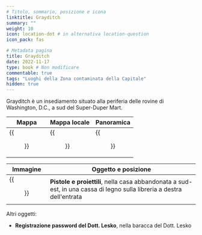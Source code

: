 ```yaml
---
# Titolo, sommario, posizione e icona
linktitle: Grayditch
summary: ""
weight: 10
icon: location-dot # in alternativa location-question
icon_pack: fas

# Metadata pagina
title: Grayditch
date: 2022-11-17
type: book # Non modificare
commentable: true
tags: "Luoghi della Zona contaminata della Capitale"
hidden: true
---
```



Grayditch è un insediamento situato alla periferia delle rovine di Washington, D.C., a sud del Super-Duper Mart. 

| Mappa                                 | Mappa locale                              | Panoramica                        |
| ------------------------------------- | ----------------------------------------- | --------------------------------- |
| {{<figure src="Grayditch_loc.webp">}} | {{<figure src="Grayditch_loc_map.webp">}} | {{<figure src="Grayditch.webp">}} |

| Immagine                                          | Oggetto e posizione                                                                                                    |
| ------------------------------------------------- | ---------------------------------------------------------------------------------------------------------------------- |
| {{<figure src="Guns_and_Bullets_Grayditch.png">}} | **Pistole e proiettili**, nella casa abbandonata a sud-est, in una cassa di legno sulla libreria a destra dell'entrata |

Altri oggetti:
- **Registrazione password del Dott. Lesko**, nella baracca del Dott. Lesko
